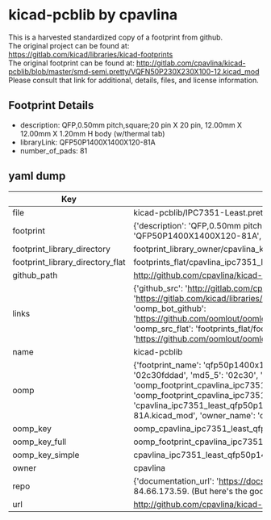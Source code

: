 # kicad-pcblib by cpavlina  
This is a harvested standardized copy of a footprint from github.  
The original project can be found at:  
https://gitlab.com/kicad/libraries/kicad-footprints  
The original footprint can be found at:
http://gitlab.com/cpavlina/kicad-pcblib/blob/master/smd-semi.pretty/VQFN50P230X230X100-12.kicad_mod
Please consult that link for additional, details, files, and license information.  
## Footprint Details
* description: QFP,0.50mm pitch,square;20 pin X 20 pin, 12.00mm X 12.00mm X 1.20mm H body (w/thermal tab)  
* libraryLink: QFP50P1400X1400X120-81A  
* number_of_pads: 81  
## yaml dump  
| Key | Value |  
| --- | --- |  
| file | kicad-pcblib/IPC7351-Least.pretty/QFP50P1400X1400X120-81A.kicad_mod |  
| footprint | {'description': 'QFP,0.50mm pitch,square;20 pin X 20 pin, 12.00mm X 12.00mm X 1.20mm H body (w/thermal tab)', 'libraryLink': 'QFP50P1400X1400X120-81A', 'number_of_pads': 81} |  
| footprint_library_directory | footprint_library_owner/cpavlina_kicad-pcblib |  
| footprint_library_directory_flat | footprints_flat/cpavlina_ipc7351_least_qfp50p1400x1400x120_81a/working |  
| github_path | http://github.com/cpavlina/kicad-pcblib/blob/master/IPC7351-Least.pretty/QFP50P1400X1400X120-81A.kicad_mod |  
| links | {'github_src': 'http://gitlab.com/cpavlina/kicad-pcblib/blob/master/smd-semi.pretty/VQFN50P230X230X100-12.kicad_mod', 'github_src_repo': 'https://gitlab.com/kicad/libraries/kicad-footprints', 'oomp_bot': 'footprints/cpavlina_ipc7351_least_qfp50p1400x1400x120_81a/working', 'oomp_bot_github': 'https://github.com/oomlout/oomlout_oomp_footprint_bot/tree/main/footprints/cpavlina_ipc7351_least_qfp50p1400x1400x120_81a/working', 'oomp_src_flat': 'footprints_flat/footprints_flat/cpavlina_ipc7351_least_qfp50p1400x1400x120_81a/working', 'oomp_src_flat_github': 'https://github.com/oomlout/oomlout_oomp_footprint_src/tree/main/footprints_flat/cpavlina_ipc7351_least_qfp50p1400x1400x120_81a/working'} |  
| name | kicad-pcblib |  
| oomp | {'footprint_name': 'qfp50p1400x1400x120_81a', 'library_name': 'ipc7351_least', 'md5': '02c30fddadfb91820048992060bf0280', 'md5_10': '02c30fddad', 'md5_5': '02c30', 'md5_6': '02c30f', 'oomp_key': 'oomp_cpavlina_ipc7351_least_qfp50p1400x1400x120_81a', 'oomp_key_extra': 'oomp_footprint_cpavlina_ipc7351_least_qfp50p1400x1400x120_81a', 'oomp_key_full': 'oomp_footprint_cpavlina_ipc7351_least_qfp50p1400x1400x120_81a_02c30f', 'oomp_key_simple': 'cpavlina_ipc7351_least_qfp50p1400x1400x120_81a', 'original_filename': 'kicad-pcblib/IPC7351-Least.pretty/QFP50P1400X1400X120-81A.kicad_mod', 'owner_name': 'cpavlina'} |  
| oomp_key | oomp_cpavlina_ipc7351_least_qfp50p1400x1400x120_81a |  
| oomp_key_full | oomp_footprint_cpavlina_ipc7351_least_qfp50p1400x1400x120_81a |  
| oomp_key_simple | cpavlina_ipc7351_least_qfp50p1400x1400x120_81a |  
| owner | cpavlina |  
| repo | {'documentation_url': 'https://docs.github.com/rest/overview/resources-in-the-rest-api#rate-limiting', 'message': "API rate limit exceeded for 84.66.173.59. (But here's the good news: Authenticated requests get a higher rate limit. Check out the documentation for more details.)"} |  
| url | http://github.com/cpavlina/kicad-pcblib |  

